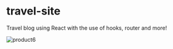 # travel-site
Travel blog using React with the use of hooks, router and more!

![product6](https://user-images.githubusercontent.com/77846284/183100094-270cd2c6-ed85-40ef-ab7e-87b850439a78.png)
